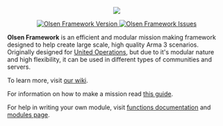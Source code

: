 <p align="center">
    <img src="https://github.com/dklollol/Olsen-Framework-Arma-3/blob/master/core/logo.png">
</p>
<p align="center">
    <a href="https://github.com/dklollol/Olsen-Framework-Arma-3/releases/latest">
        <img src="https://img.shields.io/badge/Version-3.3.0-blue.svg" alt="Olsen Framework Version">
    </a>
    <a href="https://github.com/dklollol/Olsen-Framework-Arma-3/issues">
        <img src="https://img.shields.io/github/issues-raw/dklollol/Olsen-Framework-Arma-3.svg?label=Issues" alt="Olsen Framework Issues">
    </a>
</p>

**Olsen Framework** is an efficient and modular mission making framework designed to help create large scale, high quality Arma 3 scenarios. Originally designed for [United Operations](http://unitedoperations.net/), but due to it's modular nature and high flexibility, it can be used in different types of communities and servers.

To learn more, visit [our wiki](https://github.com/dklollol/Olsen-Framework-Arma-3/wiki).

For information on how to make a mission read [this guide](https://github.com/dklollol/Olsen-Framework-Arma-3/wiki/Making-your-first-mission).

For help in writing your own module, visit [functions documentation](https://github.com/dklollol/Olsen-Framework-Arma-3/wiki/Framework-functions) and [modules page](https://github.com/dklollol/Olsen-Framework-Arma-3/wiki/Modules).
